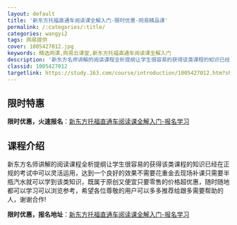 ```yaml
---
layout: default
title: '新东方托福直通车阅读课全解入门-限时优惠-网易精品课'
permalink: /:categories/:title/
categories: wangyi2
tags: 网易提供
cover: 1005427012.jpg
keywords: 精选网课,网易云课堂,新东方托福直通车阅读课全解入门
description: '新东方名师讲解的阅读课程全析提纲让学生很容易的获得该类课程的知识已经在正规的考试中可以灵活运用，达到一个良好的效果不需要'
classid: 1005427012
targetlink: https://study.163.com/course/introduction/1005427012.htm?share=1&shareId=1025206652&utm_campaign=share&utm_medium=iphoneShare&utm_source=&utm_u=1025206652
---
```


## 限时特惠

**限时优惠，火速报名**：[新东方托福直通车阅读课全解入门-报名学习](https://study.163.com/course/introduction/1005427012.htm?share=1&shareId=1025206652&utm_campaign=share&utm_medium=iphoneShare&utm_source=&utm_u=1025206652)

## 课程介绍

新东方名师讲解的阅读课程全析提纲让学生很容易的获得该类课程的知识已经在正规的考试中可以灵活运用，达到一个良好的效果不需要花重金去现场补课只需要半瓶汽水就可以学到该类知识，既属于原创又便宜只要零售的价格超优惠，随时随地都可以学习可以浏览参考，希望各位尊敬的用户可以多多推荐给跟多需要帮助的人，谢谢合作!

**限时优惠，报名地址**：[新东方托福直通车阅读课全解入门-报名学习](https://study.163.com/course/introduction/1005427012.htm?share=1&shareId=1025206652&utm_campaign=share&utm_medium=iphoneShare&utm_source=&utm_u=1025206652)

